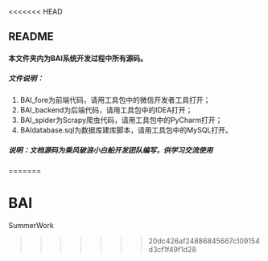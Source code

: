 <<<<<<< HEAD
## README

#### 本文件夹内为BAI系统开发过程中所有源码。

##### 文件说明：

1. BAI_fore为前端代码，请用工具包中的微信开发者工具打开；
2. BAI_backend为后端代码，请用工具包中的IDEA打开；
3. BAI_spider为Scrapy爬虫代码，请用工具包中的PyCharm打开；
4. BAIdatabase.sql为数据库建库脚本，请用工具包中的MySQL打开。



##### 说明：文档源码为乘风破浪小白船开发团队编写，供学习交流使用
=======
# BAI
SummerWork
>>>>>>> 20dc426af24886845667c109154d3cf1f49f1d28
